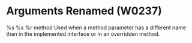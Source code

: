 # Arguments Renamed (W0237)

%s %s %r method Used when a method parameter has a different name than
in the implemented interface or in an overridden method.
